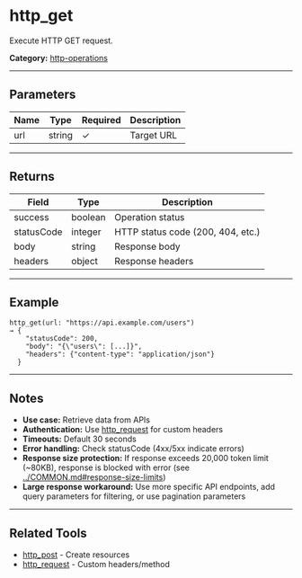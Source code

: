 ﻿# http_get

Execute HTTP GET request.

**Category:** [http-operations](INDEX.md)

---

## Parameters

| Name | Type | Required | Description |
|------|------|----------|-------------|
| url | string | ✓ | Target URL |

---

## Returns

| Field | Type | Description |
|-------|------|-------------|
| success | boolean | Operation status |
| statusCode | integer | HTTP status code (200, 404, etc.) |
| body | string | Response body |
| headers | object | Response headers |

---

## Example

```
http_get(url: "https://api.example.com/users")
→ {
    "statusCode": 200,
    "body": "{\"users\": [...]}",
    "headers": {"content-type": "application/json"}
  }
```

---

## Notes

- **Use case:** Retrieve data from APIs
- **Authentication:** Use [http_request](http_request.md) for custom headers
- **Timeouts:** Default 30 seconds
- **Error handling:** Check statusCode (4xx/5xx indicate errors)
- **Response size protection:** If response exceeds 20,000 token limit (~80KB), response is blocked with error (see [../COMMON.md#response-size-limits](../COMMON.md#response-size-limits))
- **Large response workaround:** Use more specific API endpoints, add query parameters for filtering, or use pagination parameters

---

## Related Tools

- [http_post](http_post.md) - Create resources
- [http_request](http_request.md) - Custom headers/method